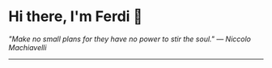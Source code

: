 <h1>Hi there, I'm Ferdi 👋</h1>

<p><em>
  "Make no small plans for they have no power to stir the soul." — Niccolo Machiavelli
</em></p>

---
